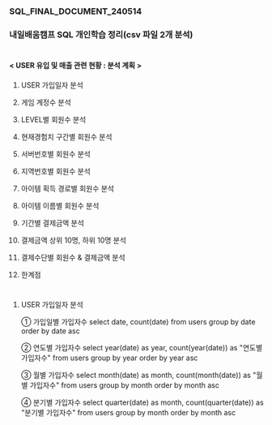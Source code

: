 ### SQL_FINAL_DOCUMENT_240514
### 내일배움캠프 SQL 개인학습 정리(csv 파일 2개 분석)
#
#### < USER 유입 및 매출 관련 현황 : 분석 계획 > 

1. USER 가입일자 분석

2. 게임 계정수 분석

3. LEVEL별 회원수 분석

4. 현재경험치 구간별 회원수 분석

5. 서버번호별 회원수 분석

6. 지역번호별 회원수 분석

7. 아이템 획득 경로별 회원수 분석

8. 아이템 이름별 회원수 분석

9. 기간별 결제금액 분석

10. 결제금액 상위 10명, 하위 10명 분석

11. 결제수단별 회원수 & 결제금액 분석

12. 한계점 
#

1. USER 가입일자 분석
   
   ① 가입일별 가입자수
select date, count(date)
from users 
group by date
order by date asc


   ② 연도별 가입자수
select year(date) as year, count(year(date)) as "연도별 가입자수"
from users
group by year 
order by year asc


   ③ 월별 가입자수
select month(date) as month, count(month(date)) as "월별 가입자수"
from users 
group by month
order by month asc


   ④ 분기별 가입자수 
select quarter(date) as month, count(quarter(date)) as "분기별 가입자수"
from users 
group by month
order by month asc



